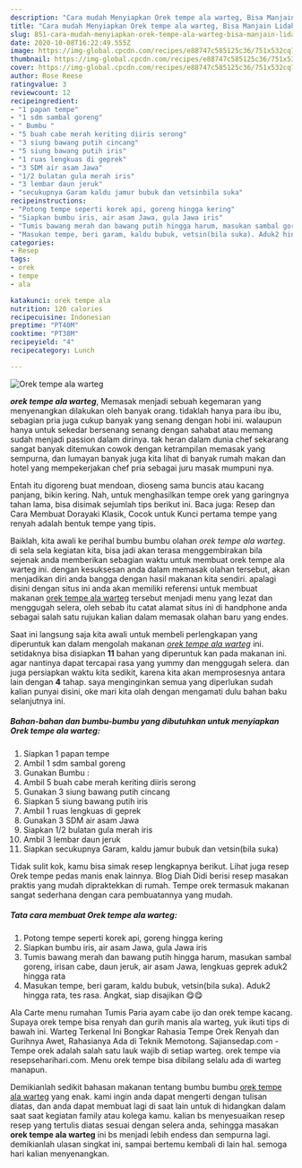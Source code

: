 ```yaml
---
description: "Cara mudah Menyiapkan Orek tempe ala warteg, Bisa Manjain Lidah"
title: "Cara mudah Menyiapkan Orek tempe ala warteg, Bisa Manjain Lidah"
slug: 851-cara-mudah-menyiapkan-orek-tempe-ala-warteg-bisa-manjain-lidah
date: 2020-10-08T16:22:49.555Z
image: https://img-global.cpcdn.com/recipes/e88747c585125c36/751x532cq70/orek-tempe-ala-warteg-foto-resep-utama.jpg
thumbnail: https://img-global.cpcdn.com/recipes/e88747c585125c36/751x532cq70/orek-tempe-ala-warteg-foto-resep-utama.jpg
cover: https://img-global.cpcdn.com/recipes/e88747c585125c36/751x532cq70/orek-tempe-ala-warteg-foto-resep-utama.jpg
author: Rose Reese
ratingvalue: 3
reviewcount: 12
recipeingredient:
- "1 papan tempe"
- "1 sdm sambal goreng"
- " Bumbu "
- "5 buah cabe merah keriting diiris serong"
- "3 siung bawang putih cincang"
- "5 siung bawang putih iris"
- "1 ruas lengkuas di geprek"
- "3 SDM air asam Jawa"
- "1/2 bulatan gula merah iris"
- "3 lembar daun jeruk"
- "secukupnya Garam kaldu jamur bubuk dan vetsinbila suka"
recipeinstructions:
- "Potong tempe seperti korek api, goreng hingga kering"
- "Siapkan bumbu iris, air asam Jawa, gula Jawa iris"
- "Tumis bawang merah dan bawang putih hingga harum, masukan sambal goreng, irisan cabe, daun jeruk, air asam Jawa, lengkuas geprek aduk2 hingga rata"
- "Masukan tempe, beri garam, kaldu bubuk, vetsin(bila suka). Aduk2 hingga rata, tes rasa. Angkat, siap disajikan 😋😋"
categories:
- Resep
tags:
- orek
- tempe
- ala

katakunci: orek tempe ala 
nutrition: 120 calories
recipecuisine: Indonesian
preptime: "PT40M"
cooktime: "PT38M"
recipeyield: "4"
recipecategory: Lunch

---
```



![Orek tempe ala warteg](https://img-global.cpcdn.com/recipes/e88747c585125c36/751x532cq70/orek-tempe-ala-warteg-foto-resep-utama.jpg)

<b><i>orek tempe ala warteg</i></b>, Memasak menjadi sebuah kegemaran yang menyenangkan dilakukan oleh banyak orang. tidaklah hanya para ibu ibu, sebagian pria juga cukup banyak yang senang dengan hobi ini. walaupun hanya untuk sekedar bersenang senang dengan sahabat atau memang sudah menjadi passion dalam dirinya. tak heran dalam dunia chef sekarang sangat banyak ditemukan cowok dengan ketrampilan memasak yang sempurna, dan lumayan banyak juga kita lihat di banyak rumah makan dan hotel yang mempekerjakan chef pria sebagai juru masak mumpuni nya.

Entah itu digoreng buat mendoan, dioseng sama buncis atau kacang panjang, bikin kering. Nah, untuk menghasilkan tempe orek yang garingnya tahan lama, bisa disimak sejumlah tips berikut ini. Baca juga: Resep dan Cara Membuat Dorayaki Klasik, Cocok untuk Kunci pertama tempe yang renyah adalah bentuk tempe yang tipis.

Baiklah, kita awali ke perihal bumbu bumbu olahan <i>orek tempe ala warteg</i>. di sela sela kegiatan kita, bisa jadi akan terasa menggembirakan bila sejenak anda memberikan sebagian waktu untuk membuat orek tempe ala warteg ini. dengan kesuksesan anda dalam memasak olahan tersebut, akan menjadikan diri anda bangga dengan hasil makanan kita sendiri. apalagi disini dengan situs ini anda akan memiliki referensi untuk membuat makanan <u>orek tempe ala warteg</u> tersebut menjadi menu yang lezat dan menggugah selera, oleh sebab itu catat alamat situs ini di handphone anda sebagai salah satu rujukan kalian dalam memasak olahan baru yang endes.


Saat ini langsung saja kita awali untuk membeli perlengkapan yang diperuntuk kan dalam mengolah makanan <u><i>orek tempe ala warteg</i></u> ini. setidaknya bisa disiapkan <b>11</b> bahan yang diperuntuk kan pada makanan ini. agar nantinya dapat tercapai rasa yang yummy dan menggugah selera. dan juga persiapkan waktu kita sedikit, karena kita akan memprosesnya antara lain dengan <b>4</b> tahap. saya menginginkan semua yang diperlukan sudah kalian punyai disini, oke mari kita olah dengan mengamati dulu bahan baku selanjutnya ini.

<!--inarticleads1-->

##### Bahan-bahan dan bumbu-bumbu yang dibutuhkan untuk menyiapkan Orek tempe ala warteg:

1. Siapkan 1 papan tempe
1. Ambil 1 sdm sambal goreng
1. Gunakan  Bumbu :
1. Ambil 5 buah cabe merah keriting diiris serong
1. Gunakan 3 siung bawang putih cincang
1. Siapkan 5 siung bawang putih iris
1. Ambil 1 ruas lengkuas di geprek
1. Gunakan 3 SDM air asam Jawa
1. Siapkan 1/2 bulatan gula merah iris
1. Ambil 3 lembar daun jeruk
1. Siapkan secukupnya Garam, kaldu jamur bubuk dan vetsin(bila suka)


Tidak sulit kok, kamu bisa simak resep lengkapnya berikut. Lihat juga resep Orek tempe pedas manis enak lainnya. Blog Diah Didi berisi resep masakan praktis yang mudah dipraktekkan di rumah. Tempe orek termasuk makanan sangat sederhana dengan cara pembuatannya yang mudah. 

<!--inarticleads2-->

##### Tata cara membuat Orek tempe ala warteg:

1. Potong tempe seperti korek api, goreng hingga kering
1. Siapkan bumbu iris, air asam Jawa, gula Jawa iris
1. Tumis bawang merah dan bawang putih hingga harum, masukan sambal goreng, irisan cabe, daun jeruk, air asam Jawa, lengkuas geprek aduk2 hingga rata
1. Masukan tempe, beri garam, kaldu bubuk, vetsin(bila suka). Aduk2 hingga rata, tes rasa. Angkat, siap disajikan 😋😋


Ala Carte menu rumahan Tumis Paria ayam cabe ijo dan orek tempe kacang. Supaya orek tempe bisa renyah dan gurih manis ala warteg, yuk ikuti tips di bawah ini. Warteg Terkenal Ini Bongkar Rahasia Tempe Orek Renyah dan Gurihnya Awet, Rahasianya Ada di Teknik Memotong. Sajiansedap.com - Tempe orek adalah salah satu lauk wajib di setiap warteg. orek tempe via resepseharihari.com. Menu orek tempe bisa dibilang selalu ada di warteg manapun. 

Demikianlah sedikit bahasan makanan tentang bumbu bumbu <u>orek tempe ala warteg</u> yang enak. kami ingin anda dapat mengerti dengan tulisan diatas, dan anda dapat membuat lagi di saat lain untuk di hidangkan dalam saat saat kegiatan family atau kolega kamu. kalian bs menyesuaikan resep resep yang tertulis diatas sesuai dengan selera anda, sehingga masakan <b>orek tempe ala warteg</b> ini bs menjadi lebih endess dan sempurna lagi. demikianlah ulasan singkat ini, sampai bertemu kembali di lain hal. semoga hari kalian menyenangkan.
